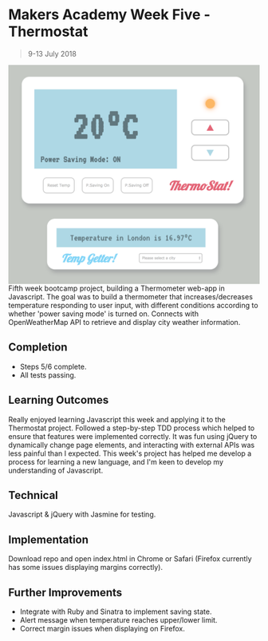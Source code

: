 # Makers Academy Week Five - Thermostat
> 9-13 July 2018

<img align="right" src="./img/thermostat.png" />
Fifth week bootcamp project, building a Thermometer web-app in Javascript. The goal was to build a thermometer that increases/decreases temperature responding to user input, with different conditions according to whether 'power saving mode' is turned on. Connects with OpenWeatherMap API to retrieve and display city weather information.

## Completion

* Steps 5/6 complete.
* All tests passing.

## Learning Outcomes

Really enjoyed learning Javascript this week and applying it to the Thermostat project. Followed a step-by-step TDD process which helped to ensure that features were implemented correctly. It was fun using jQuery to dynamically change page elements, and interacting with external APIs was less painful than I expected. This week's project has helped me develop a process for learning a new language, and I'm keen to develop my understanding of Javascript.

## Technical

Javascript & jQuery with Jasmine for testing.

## Implementation

Download repo and open index.html in Chrome or Safari (Firefox currently has some issues displaying margins correctly).

## Further Improvements

* Integrate with Ruby and Sinatra to implement saving state.
* Alert message when temperature reaches upper/lower limit.
* Correct margin issues when displaying on Firefox.
